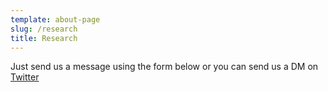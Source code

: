 ```yaml
---
template: about-page
slug: /research
title: Research
---
```

Just send us a message using the form below or you can send us a DM on [Twitter](https://twitter.com/feketerigoremet)
